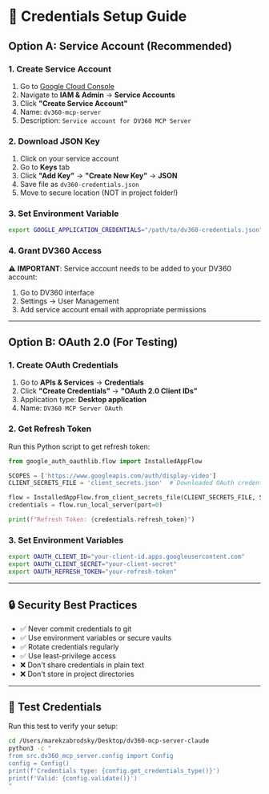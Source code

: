 # 🔐 Credentials Setup Guide

## Option A: Service Account (Recommended)

### 1. Create Service Account
1. Go to [Google Cloud Console](https://console.cloud.google.com/)
2. Navigate to **IAM & Admin** → **Service Accounts**
3. Click **"Create Service Account"**
4. Name: `dv360-mcp-server`
5. Description: `Service account for DV360 MCP Server`

### 2. Download JSON Key
1. Click on your service account
2. Go to **Keys** tab
3. Click **"Add Key"** → **"Create New Key"** → **JSON**
4. Save file as `dv360-credentials.json`
5. Move to secure location (NOT in project folder!)

### 3. Set Environment Variable
```bash
export GOOGLE_APPLICATION_CREDENTIALS="/path/to/dv360-credentials.json"
```

### 4. Grant DV360 Access
⚠️ **IMPORTANT**: Service account needs to be added to your DV360 account:
1. Go to DV360 interface
2. Settings → User Management
3. Add service account email with appropriate permissions

---

## Option B: OAuth 2.0 (For Testing)

### 1. Create OAuth Credentials
1. Go to **APIs & Services** → **Credentials**
2. Click **"Create Credentials"** → **"OAuth 2.0 Client IDs"**
3. Application type: **Desktop application**
4. Name: `DV360 MCP Server OAuth`

### 2. Get Refresh Token
Run this Python script to get refresh token:

```python
from google_auth_oauthlib.flow import InstalledAppFlow

SCOPES = ['https://www.googleapis.com/auth/display-video']
CLIENT_SECRETS_FILE = 'client_secrets.json'  # Downloaded OAuth credentials

flow = InstalledAppFlow.from_client_secrets_file(CLIENT_SECRETS_FILE, SCOPES)
credentials = flow.run_local_server(port=0)

print(f"Refresh Token: {credentials.refresh_token}")
```

### 3. Set Environment Variables
```bash
export OAUTH_CLIENT_ID="your-client-id.apps.googleusercontent.com"
export OAUTH_CLIENT_SECRET="your-client-secret"
export OAUTH_REFRESH_TOKEN="your-refresh-token"
```

---

## 🔒 Security Best Practices

- ✅ Never commit credentials to git
- ✅ Use environment variables or secure vaults
- ✅ Rotate credentials regularly
- ✅ Use least-privilege access
- ❌ Don't share credentials in plain text
- ❌ Don't store in project directories

---

## 🧪 Test Credentials

Run this test to verify your setup:

```bash
cd /Users/marekzabrodsky/Desktop/dv360-mcp-server-claude
python3 -c "
from src.dv360_mcp_server.config import Config
config = Config()
print(f'Credentials type: {config.get_credentials_type()}')
print(f'Valid: {config.validate()}')
"
```